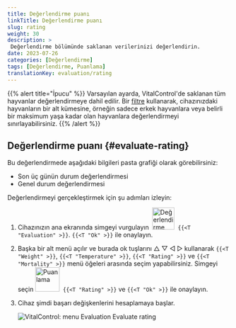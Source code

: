 ```yaml
---
title: Değerlendirme puanı
linkTitle: Değerlendirme puanı
slug: rating
weight: 30
description: >
 Değerlendirme bölümünde saklanan verilerinizi değerlendirin.
date: 2023-07-26
categories: [Değerlendirme]
tags: [Değerlendirme, Puanlama]
translationKey: evaluation/rating
---
```

{{% alert title="İpucu" %}}
Varsayılan ayarda, VitalControl'de saklanan tüm hayvanlar değerlendirmeye dahil edilir. Bir [filtre](../../filter/) kullanarak, cihazınızdaki hayvanların bir alt kümesine, örneğin sadece erkek hayvanlara veya belirli bir maksimum yaşa kadar olan hayvanlara değerlendirmeyi sınırlayabilirsiniz.
{{% /alert %}}

## Değerlendirme puanı {#evaluate-rating}

Bu değerlendirmede aşağıdaki bilgileri pasta grafiği olarak görebilirsiniz:
- Son üç günün durum değerlendirmesi
- Genel durum değerlendirmesi

Değerlendirmeyi gerçekleştirmek için şu adımları izleyin:

1. Cihazınızın ana ekranında simgeyi vurgulayın &nbsp;<img src="/icons/main/evaluation.svg" width="50" align="bottom" alt="Değerlendirme" />&nbsp; `{{<T "Evaluation" >}}`. `{{<T "Ok" >}}` ile onaylayın.

2. Başka bir alt menü açılır ve burada ok tuşlarını △ ▽ ◁ ▷ kullanarak `{{<T "Weight" >}}`, `{{<T "Temperature" >}}`, `{{<T "Rating" >}}` ve `{{<T "Mortality" >}}` menü öğeleri arasında seçim yapabilirsiniz. Simgeyi seçin <img src="/icons/evaluation/rating.svg" width="55" align="bottom" alt="Puanlama" />&nbsp; `{{<T "Rating" >}}` ve `{{<T "Ok" >}}` ile onaylayın.

3. Cihaz şimdi başarı değişkenlerini hesaplamaya başlar.

   ![VitalControl: menu Evaluation Evaluate rating](../images/rating.png "Değerlendirme puanı")

